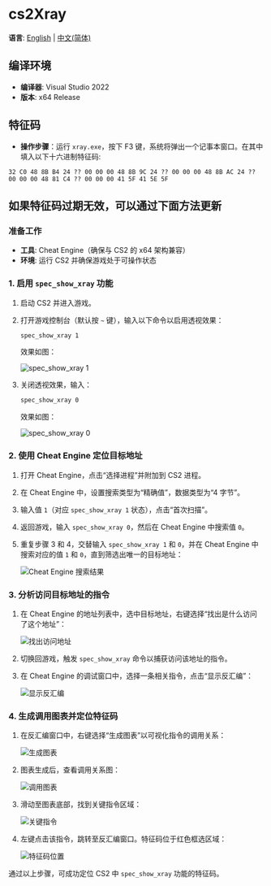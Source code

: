 # cs2Xray

**语言**: [English](README.md) | [中文(简体)](#)

## 编译环境
- **编译器**: Visual Studio 2022
- **版本**: x64 Release

## 特征码
- **操作步骤**：运行 `xray.exe`，按下 F3 键，系统将弹出一个记事本窗口。在其中填入以下十六进制特征码:
```text
32 C0 48 8B B4 24 ?? 00 00 00 48 8B 9C 24 ?? 00 00 00 48 8B AC 24 ?? 00 00 00 48 81 C4 ?? 00 00 00 41 5F 41 5E 5F
```
## 如果特征码过期无效，可以通过下面方法更新

### 准备工作
- **工具**: Cheat Engine（确保与 CS2 的 x64 架构兼容）
- **环境**: 运行 CS2 并确保游戏处于可操作状态

### 1. 启用 `spec_show_xray` 功能
1. 启动 CS2 并进入游戏。
2. 打开游戏控制台（默认按 `~` 键），输入以下命令以启用透视效果：
   
   ```bash
   spec_show_xray 1
   ```
   效果如图：
   
   ![spec_show_xray 1](readme-asset/console1.png)
4. 关闭透视效果，输入：
   ```bash
   spec_show_xray 0
   ```
   效果如图：
   
   ![spec_show_xray 0](readme-asset/console0.png)

### 2. 使用 Cheat Engine 定位目标地址
1. 打开 Cheat Engine，点击“选择进程”并附加到 CS2 进程。
2. 在 Cheat Engine 中，设置搜索类型为“精确值”，数据类型为“4 字节”。
3. 输入值 `1`（对应 `spec_show_xray 1` 状态），点击“首次扫描”。
4. 返回游戏，输入 `spec_show_xray 0`，然后在 Cheat Engine 中搜索值 `0`。
5. 重复步骤 3 和 4，交替输入 `spec_show_xray 1` 和 `0`，并在 Cheat Engine 中搜索对应的值 `1` 和 `0`，直到筛选出唯一的目标地址：
   
   ![Cheat Engine 搜索结果](readme-asset/CEres.png)

### 3. 分析访问目标地址的指令
1. 在 Cheat Engine 的地址列表中，选中目标地址，右键选择“找出是什么访问了这个地址”：
   
   ![找出访问地址](readme-asset/CE1.png)
2. 切换回游戏，触发 `spec_show_xray` 命令以捕获访问该地址的指令。
3. 在 Cheat Engine 的调试窗口中，选择一条相关指令，点击“显示反汇编”：
   
   ![显示反汇编](readme-asset/CE2.png)

### 4. 生成调用图表并定位特征码
1. 在反汇编窗口中，右键选择“生成图表”以可视化指令的调用关系：

   ![生成图表](readme-asset/CE3.png)
2. 图表生成后，查看调用关系图：

   ![调用图表](readme-asset/tb1.png)
3. 滑动至图表底部，找到关键指令区域：

   ![关键指令](readme-asset/tb2.png)
4. 左键点击该指令，跳转至反汇编窗口。特征码位于红色框选区域：

   ![特征码位置](readme-asset/CE4.png)



通过以上步骤，可成功定位 CS2 中 `spec_show_xray` 功能的特征码。